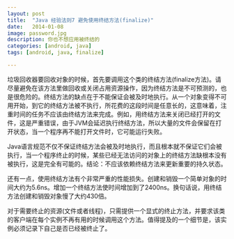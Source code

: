```yaml
---
layout: post
title:  "Java 经验法则7 避免使用终结方法(finalize)"
date:   2014-01-08
image: password.jpg
description: 你也不想应用被终结的
categories: [android, java]
tags: [android, java, finalize]

---
```


垃圾回收器要回收对象的时候，首先要调用这个类的终结方法(finalize方法)。请尽量避免在该方法里做回收或关闭占用资源操作，因为终结方法是不可预测的，也是很危险的。终结方法的缺点在于不能保证会被及时地执行。从一个对象变得不可用开始，到它的终结方法被不执行，所花费的这段时间是任意长的，这意味着，注重时间的任务不应该由终结方法来完成。例如，用终结方法来关闭已经打开的文件，这是严重错误，由于JVM会延迟执行终结方法，所以大量的文件会保留在打开状态，当一个程序再不能打开文件时，它可能运行失败。

Java语言规范不仅不保证终结方法会被及时地执行，而且根本就不保证它们会被执行，当一个程序终止的时候，某些已经无法访问的对象上的终结方法缺根本没有被执行，这是完全有可能的。结论：不应该依赖终结方法来更新重要的持久状态。

还有一点，使用终结方法有个非常严重的性能损失。创建和销毁一个简单对象的时间大约为5.6ns。增加一个终结方法使时间增加到了2400ns。换句话说，用终结方法创建和销毁对象慢了大约430倍。

对于需要终止的资源(文件或者线程)，只需提供一个显式的终止方法，并要求该类的客户端在每个实例不再有用的时候调用这个方法。值得提及的一个细节是，该实例必须记录下自己是否已经被终止了。

